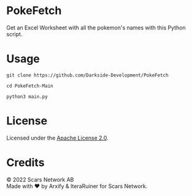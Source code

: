 # PokeFetch
Get an Excel Worksheet with all the pokemon's names with this Python script.
# Usage
`git clone https://github.com/Darkside-Development/PokeFetch`<br>

`cd PokeFetch-Main`<br>

`python3 main.py`
# License
Licensed under the [Apache License 2.0](https://github.com/Darkside-Development/PokeFetch/blob/main/LICENSE).
# Credits
©️ 2022 Scars Network AB<br>
Made with ❤️ by Arxify & IteraRuiner for Scars Network.
